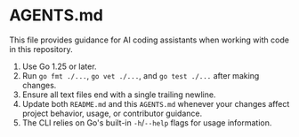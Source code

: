 # AGENTS.md

This file provides guidance for AI coding assistants when working with code in this repository.

1. Use Go 1.25 or later.
2. Run `go fmt ./...`, `go vet ./...`, and `go test ./...` after making changes.
3. Ensure all text files end with a single trailing newline.
4. Update both `README.md` and this `AGENTS.md` whenever your changes affect project behavior, usage, or contributor guidance.
5. The CLI relies on Go's built-in `-h`/`--help` flags for usage information.
